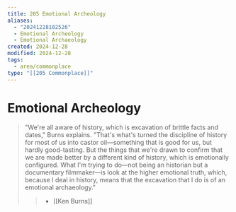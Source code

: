 ```yaml
---
title: 205 Emotional Archeology
aliases:
  - "20241228102526"
  - Emotional Archeology
  - Emotional Archaeology
created: 2024-12-28
modified: 2024-12-28
tags:
  - area/commonplace
type: "[[205 Commonplace]]"
---
```

# Emotional Archeology
> "We're all aware of history, which is excavation of brittle facts and dates," Burns explains. "That's what's turned the discipline of history for most of us into castor oil—something that is good for us, but hardly good-tasting. But the things that we're drawn to confirm that we are made better by a different kind of history, which is emotionally configured. What I'm trying to do—not being an historian but a documentary filmmaker—is look at the higher emotional truth, which, because I deal in history, means that the excavation that I do is of an emotional archaeology."
>> - [[Ken Burns]]
